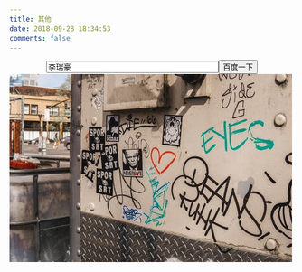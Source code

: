 ```yaml
---
title: 其他
date: 2018-09-28 18:34:53
comments: false
---
```


<form onsubmit="return baiduWithHttps(this)" action="https://www.baidu.com/baidu" target="_blank">
<center><input type="text" onfocus="&quot;李瑞豪&quot;==value&amp;&amp;(value=&quot;&quot;)" onblur="&quot;&quot;==value&amp;&amp;(value=&quot;李瑞豪&quot;)" name="word" size="35" value="李瑞豪"><input type="submit" value="百度一下" class="btn self-btn bg s_btn"></center>
</form>

<img src="/docs/images/other.jpeg"/>
<br/>
<br/>
